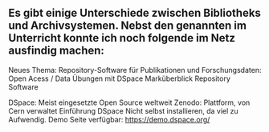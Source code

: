 Es gibt einige Unterschiede zwischen Bibliotheks und Archivsystemen. Nebst den genannten im Unterricht konnte ich noch folgende im Netz ausfindig machen:
- 


Neues Thema: Repository-Software für Publikationen und Forschungsdaten:
Open Acess / Data
Übungen mit DSpace
Marküberblick Repository Software

DSpace: Meist eingesetzte Open Source weltweit
Zenodo: Plattform, von Cern verwaltet
Einführung DSpace
Nicht selbst installieren, da viel zu Aufwendig.
Demo Seite verfügbar: https://demo.dspace.org/


